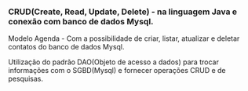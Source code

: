  

### CRUD(Create, Read, Update, Delete) - na linguagem Java e conexão com banco de dados Mysql.



Modelo Agenda - Com a possibilidade de criar, listar, atualizar e deletar contatos do banco de dados Mysql.



Utilização do padrão DAO(Objeto de acesso a dados) para trocar informações com o SGBD(Mysql) e fornecer operações CRUD e de pesquisas.
